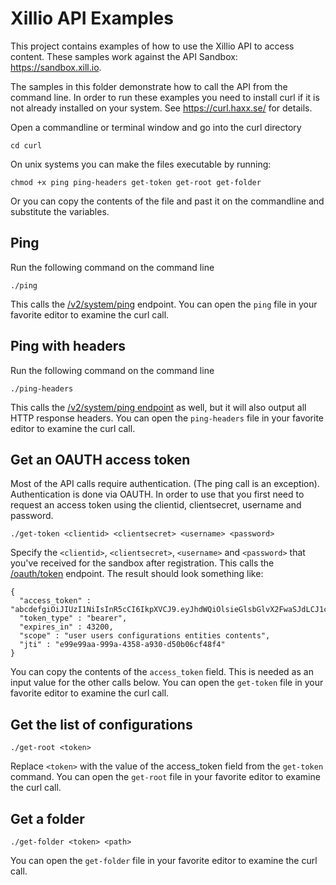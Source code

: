 # Xillio API Examples

This project contains examples of how to use the Xillio API to access content. These samples work against the API Sandbox: https://sandbox.xill.io.

The samples in this folder demonstrate how to call the API from the command line. In order to run these examples you need to install curl if it is not already installed on your system. See https://curl.haxx.se/ for details.

Open a commandline or terminal window and go into the curl directory
```
cd curl
```

On unix systems you can make the files executable by running:

```
chmod +x ping ping-headers get-token get-root get-folder
```

Or you can copy the contents of the file and past it on the commandline and substitute the variables.

## Ping

Run the following command on the command line
```
./ping
```
This calls the [/v2/system/ping](https://docs.xill.io/#api_system_ping) endpoint. You can open the `ping` file in your favorite editor to examine the curl call.

## Ping with headers

Run the following command on the command line
```
./ping-headers
```
This calls the [/v2/system/ping endpoint](https://docs.xill.io/#api_system_ping) as well, but it will also output all HTTP response headers. You can open the `ping-headers` file in your favorite editor to examine the curl call.

## Get an OAUTH access token

Most of the API calls require authentication. (The ping call is an exception). Authentication is done via OAUTH. In order to use that you first need to request an access token using the clientid, clientsecret, username and password. 

```
./get-token <clientid> <clientsecret> <username> <password>
```

Specify the `<clientid>`, `<clientsecret>`, `<username>` and `<password>` that you've received for the sandbox after registration.
This calls the [/oauth/token]( https://docs.xill.io/#api_oauth_token) endpoint. The result should look something like:
```
{
  "access_token" : "abcdefgiOiJIUzI1NiIsInR5cCI6IkpXVCJ9.eyJhdWQiOlsieGlsbGlvX2FwaSJdLCJ1c2VyX25hbWUiOiJ4aWxsaW8iLCJzY29wZSI6WyJ1c2VyIiwidXNlcnMiLCJjb25maWd1cmF0aW9ucyIsImVudGl0aWVzIiwiY29udGVudHMiXSwiZXhwIjoxNTE3ODc1NDYwLCJhdXRob3JpdGllcyI6WyJST0xFX0VOVElUWV9BRE1JTiIsIlJPTEVfRU5USVRZX1VTRVIiXSwianRpIjoiZjY1ZTk0YWQtNjI5Yi00MzU4LWE5MzAtZDUwYjA2Y2Y0OGY0IiwiY2xpZW50X2lkIjoieGlsbGlvc2FuZGJveCJ9.6JVZt44XnWnEKiWuKDwEhbbnOzbiVNBmUFabcdefgh",
  "token_type" : "bearer",
  "expires_in" : 43200,
  "scope" : "user users configurations entities contents",
  "jti" : "e99e99aa-999a-4358-a930-d50b06cf48f4"
}
```
You can copy the contents of the `access_token` field. This is needed as an input value for the other calls below. You can open the `get-token` file in your favorite editor to examine the curl call.

## Get the list of configurations

```
./get-root <token>
```
Replace `<token>` with the value of the access_token field from the `get-token` command. You can open the `get-root` file in your favorite editor to examine the curl call.

## Get a folder

```
./get-folder <token> <path>
```

You can open the `get-folder` file in your favorite editor to examine the curl call.